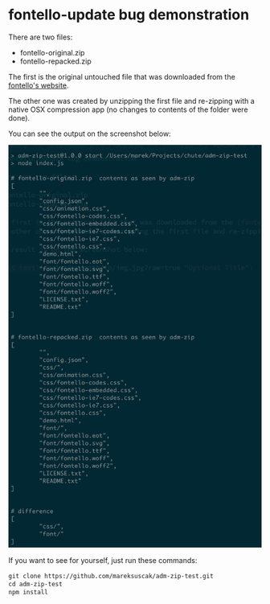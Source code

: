 # fontello-update bug demonstration

There are two files:

- fontello-original.zip
- fontello-repacked.zip

The first is the original untouched file that was downloaded from the [fontello's website](http://fontello.com/).

The other one was created by unzipping the first file and re-zipping with a native OSX compression app (no changes to contents of the folder were done).

You can see the output on the screenshot below:

![Screenshot](/screenshot.png?raw=true "Screenshot")

If you want to see for yourself, just run these commands:

```shell
git clone https://github.com/mareksuscak/adm-zip-test.git
cd adm-zip-test
npm install
```